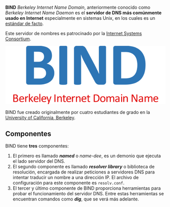 **BIND** _Berkeley Internet Name Domain_, anteriormente conocido como _Berkeley Internet Name Daemon_ es el **servidor de DNS más comúnmente usado en Internet** especialmente en sistemas Unix, en los cuales es un [estándar de facto](https://es.wikipedia.org/wiki/Est%C3%A1ndar_de_facto). 

Este servidor de nombres es patrocinado por la [Internet Systems Consortium](https://es.wikipedia.org/wiki/Internet_Systems_Consortium).


![Logo de BIND](../imgDNS/bindLogo.png)

BIND fue creado originalmente por cuatro estudiantes de grado en la [University of California, Berkeley](https://es.wikipedia.org/wiki/Universidad_de_California_en_Berkeley).

## Componentes

BIND tiene **tres** componentes:

1. El primero es llamado **_named_** o _name-dee_, es un demonio que ejecuta el lado servidor del DNS.
2. El segundo componente es llamado **_resolver library_** o biblioteca de resolución, encargada de realizar peticiones a servidores DNS para intentar traducir un nombre a una dirección IP. El archivo de configuración para este componente es `resolv.conf`.
3. El tercer y último componente de BIND proporciona herramientas para probar el funcionamiento del servidor DNS. Entre estas herramientas se encuentran comandos como **_dig_**, que se
verá más adelante.
